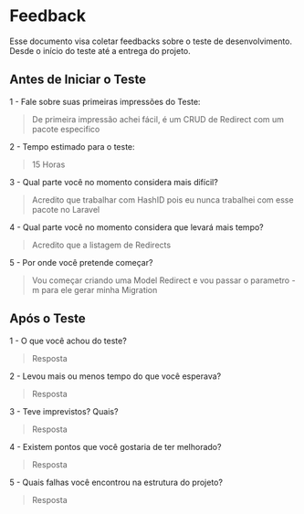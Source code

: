 # Feedback
Esse documento visa coletar feedbacks sobre o teste de desenvolvimento. Desde o início do teste até a entrega do projeto.

## Antes de Iniciar o Teste

1 - Fale sobre suas primeiras impressões do Teste:
> De primeira impressão achei fácil, é um CRUD de Redirect com um pacote especifico

2 - Tempo estimado para o teste:
> 15 Horas

3 - Qual parte você no momento considera mais difícil?
> Acredito que trabalhar com HashID pois eu nunca trabalhei com esse pacote no Laravel

4 - Qual parte você no momento considera que levará mais tempo?
> Acredito que a listagem de Redirects

5 - Por onde você pretende começar?
> Vou começar criando uma Model Redirect e vou passar o parametro -m para ele gerar minha Migration


## Após o Teste

1 - O que você achou do teste?
> Resposta

2 - Levou mais ou menos tempo do que você esperava?
> Resposta

3 - Teve imprevistos? Quais?
> Resposta

4 - Existem pontos que você gostaria de ter melhorado?
> Resposta

5 - Quais falhas você encontrou na estrutura do projeto?
> Resposta